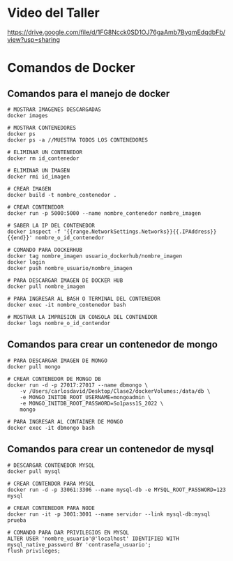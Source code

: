 # Video del Taller

https://drive.google.com/file/d/1FG8Ncck0SD1OJ76gaAmb7ByqmEdqdbFb/view?usp=sharing

# Comandos de Docker

## Comandos para el manejo de docker


```console
# MOSTRAR IMAGENES DESCARGADAS
docker images

# MOSTRAR CONTENEDORES
docker ps
docker ps -a //MUESTRA TODOS LOS CONTENEDORES

# ELIMINAR UN CONTENEDOR
docker rm id_contenedor

# ELIMINAR UN IMAGEN
docker rmi id_imagen

# CREAR IMAGEN
docker build -t nombre_contenedor .

# CREAR CONTENEDOR
docker run -p 5000:5000 --name nombre_contenedor nombre_imagen

# SABER LA IP DEL CONTENEDOR
docker inspect -f '{{range.NetworkSettings.Networks}}{{.IPAddress}}{{end}}' nombre_o_id_contenedor

# COMANDO PARA DOCKERHUB
docker tag nombre_imagen usuario_dockerhub/nombre_imagen
docker login
docker push nombre_usuario/nombre_imagen

# PARA DESCARGAR IMAGEN DE DOCKER HUB
docker pull nombre_imagen

# PARA INGRESAR AL BASH O TERMINAL DEL CONTENEDOR
docker exec -it nombre_contenedor bash

# MOSTRAR LA IMPRESION EN CONSOLA DEL CONTENEDOR
docker logs nombre_o_id_contendor
```

## Comandos para crear un contenedor de mongo
```console
# PARA DESCARGAR IMAGEN DE MONGO
docker pull mongo

# CREAR CONTENEDOR DE MONGO DB
docker run -d -p 27017:27017 --name dbmongo \
    -v /Users/carlosdavid/Desktop/Clase2/dockerVolumes:/data/db \
    -e MONGO_INITDB_ROOT_USERNAME=mongoadmin \
    -e MONGO_INITDB_ROOT_PASSWORD=So1pass1S_2022 \
    mongo 

# PARA INGRESAR AL CONTAINER DE MONGO
docker exec -it dbmongo bash
```

## Comandos para crear un contenedor de mysql
```console
# DESCARGAR CONTENEDOR MYSQL
docker pull mysql

# CREAR CONTENDOR PARA MYSQL
docker run -d -p 33061:3306 --name mysql-db -e MYSQL_ROOT_PASSWORD=123 mysql

# CREAR CONTENEDOR PARA NODE
docker run -it -p 3001:3001 --name servidor --link mysql-db:mysql prueba

# COMANDO PARA DAR PRIVILEGIOS EN MYSQL
ALTER USER 'nombre_usuario'@'localhost' IDENTIFIED WITH mysql_native_password BY 'contraseña_usuario';
flush privileges;
```

